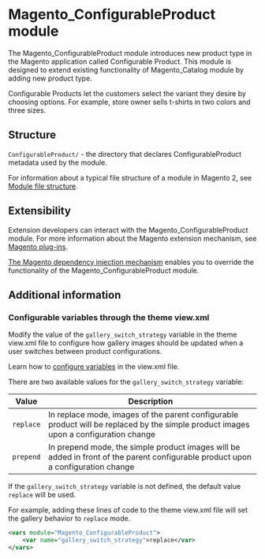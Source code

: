 # Magento_ConfigurableProduct module

The Magento_ConfigurableProduct module introduces new product type in the Magento application called Configurable Product.
This module is designed to extend existing functionality of Magento_Catalog module by adding new product type.

Configurable Products let the customers select the variant they desire by choosing options.
For example, store owner sells t-shirts in two colors and three sizes.

## Structure

`ConfigurableProduct/` - the directory that declares ConfigurableProduct metadata used by the module.

For information about a typical file structure of a module in Magento 2, see [Module file structure](https://developer.adobe.com/commerce/php/development/build/component-file-structure/#module-file-structure).

## Extensibility

Extension developers can interact with the Magento_ConfigurableProduct module. For more information about the Magento extension mechanism, see [Magento plug-ins](https://developer.adobe.com/commerce/php/development/components/plugins/).

[The Magento dependency injection mechanism](https://developer.adobe.com/commerce/php/development/components/dependency-injection/) enables you to override the functionality of the Magento_ConfigurableProduct module.

## Additional information

### Configurable variables through the theme view.xml

Modify the value of the `gallery_switch_strategy` variable in the theme view.xml file to configure how gallery images should be updated when a user switches between product configurations.

Learn how to [configure variables](https://developer.adobe.com/commerce/frontend-core/guide/themes/configure/#configure-variables) in the view.xml file.

There are two available values for the `gallery_switch_strategy` variable:

Value | Description
--- | ---
`replace` | In replace mode, images of the parent configurable product will be replaced by the simple product images upon a configuration change
`prepend` | In prepend mode, the simple product images will be added in front of the parent configurable product upon a configuration change

If the `gallery_switch_strategy` variable is not defined, the default value `replace` will be used.

For example, adding these lines of code to the theme view.xml file will set the gallery behavior to `replace` mode. 

```xml
<vars module="Magento_ConfigurableProduct">
    <var name="gallery_switch_strategy">replace</var>
</vars>
```
